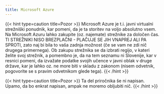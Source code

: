 ```yaml
---
title: Microsoft Azure
---
```


{{< hint type=caution title=Pozor >}}
Microsoft Azure je t.i. javni virtualni strežniški ponudnik, kar pomeni, da je ta storitev na voljo absolutno vsem. Na Microsoft Azuru lahko zakupite (oz. najemate) strežnike za določen čas. TI STREŽNIKI NISO BREZPLAČNI - PLAČUJE SE JIH VNAPREJ ALI PA SPROTI, zato naj bi bila to vaša zadnja možnost (če se vam ne zdi nič drugega primernega). Ob zakupu strežnika se da izbrati regijo, v kateri želite svoj strežnik, a pomembno je, da na tem seznamu ni Slovenije, kar v resnici pomeni, da izvažate podatke svojih učence v javni oblak v druge države, kar je lahko oz. ne more biti v skladu z zakonom (nisem odvetnik, pogovorite se s pravim odvetnikom glede tega).
{{< /hint >}}

{{< hint type=caution title=Pozor >}}
Ta del priročnika še ni napisan. Upamo, da bo enkrat napisan, ampak ne moremo obljubiti nič.
{{< /hint >}}
